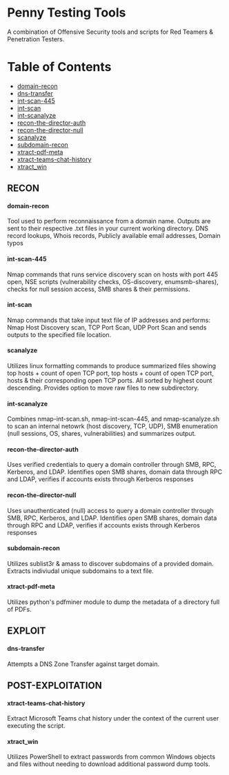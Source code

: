# Penny Testing Tools
A combination of Offensive Security tools and scripts for Red Teamers & Penetration Testers.

Table of Contents  
=================
 * [domain-recon](#domain-recon) 
 * [dns-transfer](#dns-transfer)
 * [int-scan-445](#int-scan-445) 
 * [int-scan](#int-scan) 
 * [int-scanalyze](#int-scanalyze)
 * [recon-the-director-auth](#recon-the-director-auth) 
 * [recon-the-director-null](#recon-the-director-null) 
 * [scanalyze](#scanalyze) 
 * [subdomain-recon](#subdomain-recon) 
 * [xtract-pdf-meta](#xtract-pdf-meta) 
 * [xtract-teams-chat-history](#xtract-teams-chat-history)
 * [xtract_win](#xtract_win) 


## RECON
#### domain-recon

Tool used to perform reconnaissance from a domain name. Outputs are sent to their respective .txt files in your current working directory.
DNS record lookups, Whois records, Publicly available email addresses, Domain typos

#### int-scan-445

Nmap commands that runs service discovery scan on hosts with port 445 open, NSE scripts (vulnerability checks, OS-discovery, enumsmb-shares), checks for null session access, SMB shares & their permissions.

#### int-scan

Nmap commands that take input text file of IP addresses and performs: Nmap Host Discovery scan, TCP Port Scan, UDP Port Scan and sends outputs to the specified file location. 

#### scanalyze

Utilizes linux formatting commands to produce summarized files showing top hosts + count of open TCP port, top hosts + count of open TCP port, hosts & their corresponding open TCP ports. All sorted by highest count descending. Provides option to move raw files to new subdirectory.

#### int-scanalyze

Combines nmap-int-scan.sh, nmap-int-scan-445, and nmap-scanalyze.sh to scan an internal netowrk (host discovery, TCP, UDP), SMB enumeration (null sessions, OS, shares, vulnerabilities) and summarizes output.

#### recon-the-director-auth

Uses verified credentials to query a domain controller through SMB, RPC, Kerberos, and LDAP. Identifies open SMB shares, domain data through RPC and LDAP, verifies if accounts exists through Kerberos responses

#### recon-the-director-null

Uses unauthenticated (null) access to query a domain controller through SMB, RPC, Kerberos, and LDAP. Identifies open SMB shares, domain data through RPC and LDAP, verifies if accounts exists through Kerberos responses

#### subdomain-recon

Utilizes sublist3r & amass to discover subdomains of a provided domain. Extracts indiviudal unique subdomains to a text file.

#### xtract-pdf-meta

Utilizes python's pdfminer module to dump the metadata of a directory full of PDFs.

## EXPLOIT
#### dns-transfer

Attempts a DNS Zone Transfer against target domain.

## POST-EXPLOITATION
#### xtract-teams-chat-history

Extract Microsoft Teams chat history under the context of the current user executing the script.

#### xtract_win

Utilizes PowerShell to extract passwords from common Windows objects and files without needing to download additional password dump tools.
